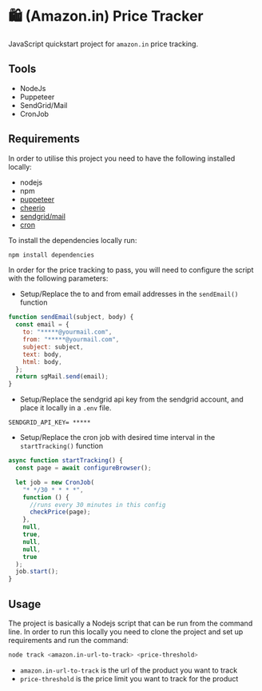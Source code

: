 # 🛍 (Amazon.in) Price Tracker

JavaScript quickstart project for `amazon.in` price tracking.

## Tools

- NodeJs
- Puppeteer
- SendGrid/Mail
- CronJob

## Requirements

In order to utilise this project you need to have the following installed locally:

- nodejs
- npm
- [puppeteer](https://npmjs.com/puppeteer)
- [cheerio](https://npmjs.com/cheerio)
- [sendgrid/mail](https://npmjs.com/sendgrid)
- [cron](https://npmjs.com/cron)

To install the dependencies locally run:

```js
npm install dependencies
```

In order for the price tracking to pass, you will need to configure the script with the following parameters:

- Setup/Replace the to and from email addresses in the `sendEmail()` function

```js
function sendEmail(subject, body) {
  const email = {
    to: "*****@yourmail.com",
    from: "*****@yourmail.com",
    subject: subject,
    text: body,
    html: body,
  };
  return sgMail.send(email);
}
```

- Setup/Replace the sendgrid api key from the sendgrid account, and place it locally in a `.env` file.

```text
SENDGRID_API_KEY= *****
```

- Setup/Replace the cron job with desired time interval in the `startTracking()` function

```js
async function startTracking() {
  const page = await configureBrowser();

  let job = new CronJob(
    "* */30 * * * *",
    function () {
      //runs every 30 minutes in this config
      checkPrice(page);
    },
    null,
    true,
    null,
    null,
    true
  );
  job.start();
}
```

## Usage

The project is basically a Nodejs script that can be run from the command line.
In order to run this locally you need to clone the project and set up requirements and run the command:

```bash
node track <amazon.in-url-to-track> <price-threshold>
```

- `amazon.in-url-to-track` is the url of the product you want to track
- `price-threshold` is the price limit you want to track for the product
